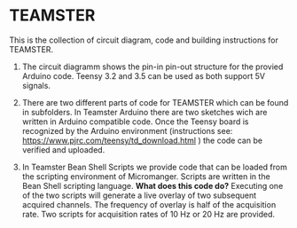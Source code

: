 # TEAMSTER

This is the collection of circuit diagram, code and building instructions for TEAMSTER.

1. The circuit diagramm shows the pin-in pin-out structure for the provied Arduino code.
Teensy 3.2 and 3.5 can be used as both support 5V signals.

1. There are two different parts of code for TEAMSTER which can be found in subfolders.
In Teamster Arduino there are two sketches wich are written in Arduino compatible code.
Once the Teensy board is recognized by the Arduino environment 
(instructions see: https://www.pjrc.com/teensy/td_download.html ) the code can be verified and uploaded.

1. In Teamster Bean Shell Scripts we provide code that can be loaded from the scripting environment of Micromanger. 
Scripts are written in the Bean Shell scripting language.
**What does this code do?**
Executing one of the two scripts will generate a live overlay of two subsequent acquired channels. The frequency of overlay is half of the acquisition rate. Two scripts for acquisition rates of 10 Hz or 20 Hz are provided. 

